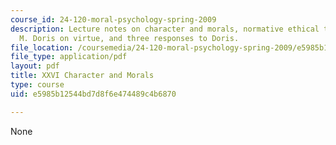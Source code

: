 ```yaml
---
course_id: 24-120-moral-psychology-spring-2009
description: Lecture notes on character and morals, normative ethical theories, John
  M. Doris on virtue, and three responses to Doris.
file_location: /coursemedia/24-120-moral-psychology-spring-2009/e5985b12544bd7d8f6e474489c4b6870_MIT24_120s09_lec26.pdf
file_type: application/pdf
layout: pdf
title: XXVI Character and Morals
type: course
uid: e5985b12544bd7d8f6e474489c4b6870

---
```

None
